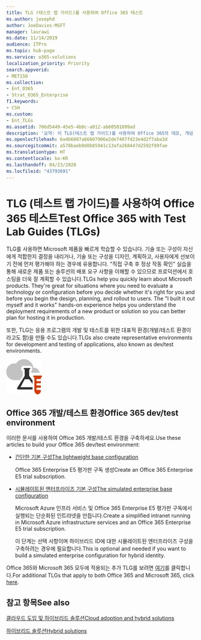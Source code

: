 ```yaml
---
title: TLG (테스트 랩 가이드)를 사용하여 Office 365 테스트
ms.author: josephd
author: JoeDavies-MSFT
manager: laurawi
ms.date: 11/14/2019
audience: ITPro
ms.topic: hub-page
ms.service: o365-solutions
localization_priority: Priority
search.appverid:
- MET150
ms.collection:
- Ent_O365
- Strat_O365_Enterprise
f1.keywords:
- CSH
ms.custom:
- Ent_TLGs
ms.assetid: 706d5449-45e5-4b0c-a012-ab60501899ad
description: '요약: 이 TLG(테스트 랩 가이드)를 사용하여 Office 365의 데모, 개념 증명 또는 개발/테스트 환경을 설정합니다.'
ms.openlocfilehash: 6a4b6087a66607906e2de7407fd23e4d2f7aba3d
ms.sourcegitcommit: a578baeb0d8b85941c13afa268447d2592f89fae
ms.translationtype: HT
ms.contentlocale: ko-KR
ms.lasthandoff: 04/23/2020
ms.locfileid: "43793691"
---
```

# <a name="test-office-365-with-test-lab-guides-tlgs"></a><span data-ttu-id="1a7cc-103">TLG (테스트 랩 가이드)를 사용하여 Office 365 테스트</span><span class="sxs-lookup"><span data-stu-id="1a7cc-103">Test Office 365 with Test Lab Guides (TLGs)</span></span>

<span data-ttu-id="1a7cc-p101">TLG를 사용하면 Microsoft 제품을 빠르게 학습할 수 있습니다. 기술 또는 구성이 자신에게 적합한지 결정을 내리거나, 기술 또는 구성을 디자인, 계획하고, 사용자에게 선보이기 전에 먼저 평가해야 하는 경우에 유용합니다. "직접 구축 후 정상 작동 확인" 실습을 통해 새로운 제품 또는 솔루션의 배포 요구 사항을 이해할 수 있으므로 프로덕션에서 호스팅을 더욱 잘 계획할 수 있습니다.</span><span class="sxs-lookup"><span data-stu-id="1a7cc-p101">TLGs help you quickly learn about Microsoft products. They're great for situations where you need to evaluate a technology or configuration before you decide whether it's right for you and before you begin the design, planning, and rollout to users. The "I built it out myself and it works" hands-on experience helps you understand the deployment requirements of a new product or solution so you can better plan for hosting it in production.</span></span>
  
<span data-ttu-id="1a7cc-107">또한, TLG는 응용 프로그램의 개발 및 테스트를 위한 대표적 환경(개발/테스트 환경이라고도 함)을 만들 수도 있습니다.</span><span class="sxs-lookup"><span data-stu-id="1a7cc-107">TLGs also create representative environments for development and testing of applications, also known as dev/test environments.</span></span>
  
![Microsoft 클라우드의 테스트 랩 가이드](media/24ad0d1b-3274-40fb-972a-b8188b7268d1.png)
  
## <a name="office-365-devtest-environment"></a><span data-ttu-id="1a7cc-109">Office 365 개발/테스트 환경</span><span class="sxs-lookup"><span data-stu-id="1a7cc-109">Office 365 dev/test environment</span></span>

<span data-ttu-id="1a7cc-110">이러한 문서를 사용하여 Office 365 개발/테스트 환경을 구축하세요.</span><span class="sxs-lookup"><span data-stu-id="1a7cc-110">Use these articles to build your Office 365 dev/test environment:</span></span>
  
- [<span data-ttu-id="1a7cc-111">간단한 기본 구성</span><span class="sxs-lookup"><span data-stu-id="1a7cc-111">The lightweight base configuration</span></span>](https://docs.microsoft.com/microsoft-365/enterprise/lightweight-base-configuration-microsoft-365-enterprise)
    
    <span data-ttu-id="1a7cc-112">Office 365 Enterprise E5 평가판 구독 생성</span><span class="sxs-lookup"><span data-stu-id="1a7cc-112">Create an Office 365 Enterprise E5 trial subscription.</span></span>

- [<span data-ttu-id="1a7cc-113">시뮬레이트된 엔터프라이즈 기본 구성</span><span class="sxs-lookup"><span data-stu-id="1a7cc-113">The simulated enterprise base configuration</span></span>](https://docs.microsoft.com/microsoft-365/enterprise/simulated-ent-base-configuration-microsoft-365-enterprise)
    
    <span data-ttu-id="1a7cc-114">Microsoft Azure 인프라 서비스 및 Office 365 Enterprise E5 평가판 구독에서 실행되는 단순화된 인트라넷을 만듭니다.</span><span class="sxs-lookup"><span data-stu-id="1a7cc-114">Create a simplified intranet running in Microsoft Azure infrastructure services and an Office 365 Enterprise E5 trial subscription.</span></span> 

    <span data-ttu-id="1a7cc-115">이 단계는 선택 사항이며 하이브리드 ID에 대한 시뮬레이트된 엔터프라이즈 구성을 구축하려는 경우에 필요합니다.</span><span class="sxs-lookup"><span data-stu-id="1a7cc-115">This is optional and needed if you want to build a simulated enterprise configuration for hybrid identity.</span></span>
    
<span data-ttu-id="1a7cc-116">Office 365와 Microsoft 365 모두에 적용되는 추가 TLG를 보려면 [여기](https://docs.microsoft.com/microsoft-365/enterprise/m365-enterprise-test-lab-guides)를 클릭합니다.</span><span class="sxs-lookup"><span data-stu-id="1a7cc-116">For additional TLGs that apply to both Office 365 and Microsoft 365, click [here](https://docs.microsoft.com/microsoft-365/enterprise/m365-enterprise-test-lab-guides).</span></span>  
    
## <a name="see-also"></a><span data-ttu-id="1a7cc-117">참고 항목</span><span class="sxs-lookup"><span data-stu-id="1a7cc-117">See also</span></span>

[<span data-ttu-id="1a7cc-118">클라우드 도입 및 하이브리드 솔루션</span><span class="sxs-lookup"><span data-stu-id="1a7cc-118">Cloud adoption and hybrid solutions</span></span>](cloud-adoption-and-hybrid-solutions.yml)
  
[<span data-ttu-id="1a7cc-119">하이브리드 솔루션</span><span class="sxs-lookup"><span data-stu-id="1a7cc-119">Hybrid solutions</span></span>](hybrid-solutions.md)
